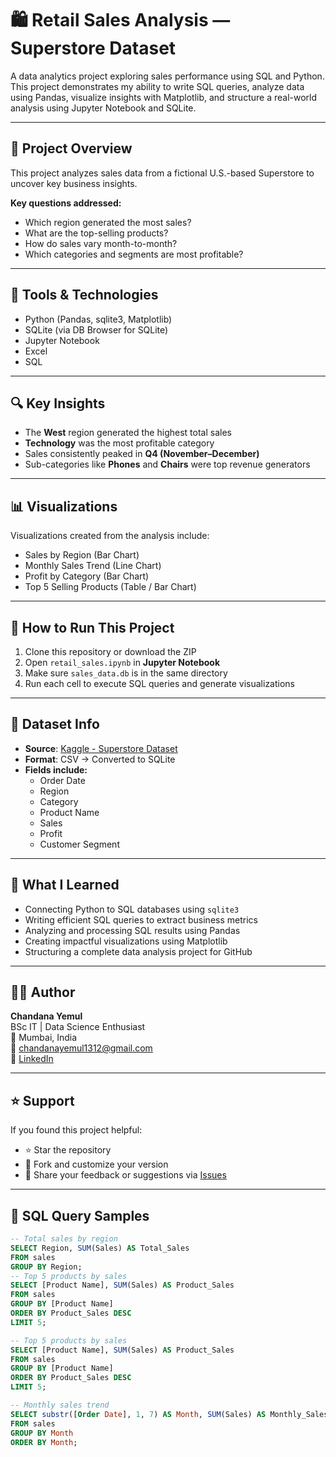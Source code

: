 # 🛍️ Retail Sales Analysis — Superstore Dataset

A data analytics project exploring sales performance using SQL and Python.  
This project demonstrates my ability to write SQL queries, analyze data using Pandas, visualize insights with Matplotlib, and structure a real-world analysis using Jupyter Notebook and SQLite.

---

## 📌 Project Overview

This project analyzes sales data from a fictional U.S.-based Superstore to uncover key business insights.

**Key questions addressed:**

- Which region generated the most sales?  
- What are the top-selling products?  
- How do sales vary month-to-month?  
- Which categories and segments are most profitable?

---

## 🧰 Tools & Technologies

- Python (Pandas, sqlite3, Matplotlib)  
- SQLite (via DB Browser for SQLite)  
- Jupyter Notebook  
- Excel  
- SQL

---

## 🔍 Key Insights

- The **West** region generated the highest total sales  
- **Technology** was the most profitable category  
- Sales consistently peaked in **Q4 (November–December)**  
- Sub-categories like **Phones** and **Chairs** were top revenue generators

---

## 📊 Visualizations

Visualizations created from the analysis include:

- Sales by Region (Bar Chart)  
- Monthly Sales Trend (Line Chart)  
- Profit by Category (Bar Chart)  
- Top 5 Selling Products (Table / Bar Chart)

---

## 🚀 How to Run This Project

1. Clone this repository or download the ZIP  
2. Open `retail_sales.ipynb` in **Jupyter Notebook**  
3. Make sure `sales_data.db` is in the same directory  
4. Run each cell to execute SQL queries and generate visualizations

---

## 📁 Dataset Info

- **Source**: [Kaggle - Superstore Dataset](https://www.kaggle.com/datasets/juhi1994/superstore)  
- **Format**: CSV → Converted to SQLite  
- **Fields include:**
  - Order Date  
  - Region  
  - Category  
  - Product Name  
  - Sales  
  - Profit  
  - Customer Segment

---

## 🧾 What I Learned

- Connecting Python to SQL databases using `sqlite3`  
- Writing efficient SQL queries to extract business metrics  
- Analyzing and processing SQL results using Pandas  
- Creating impactful visualizations using Matplotlib  
- Structuring a complete data analysis project for GitHub

---

## 👩‍💻 Author

**Chandana Yemul**  
BSc IT | Data Science Enthusiast  
📍 Mumbai, India  
📧 chandanayemul1312@gmail.com  
🔗 [LinkedIn](https://www.linkedin.com/in/chandana-yemul-a10348263/)

---

## ⭐ Support

If you found this project helpful:

- ⭐ Star the repository  
- 🍴 Fork and customize your version  
- 💬 Share your feedback or suggestions via [Issues](../../issues)

---

## 📄 SQL Query Samples

```sql
-- Total sales by region
SELECT Region, SUM(Sales) AS Total_Sales 
FROM sales 
GROUP BY Region;
-- Top 5 products by sales
SELECT [Product Name], SUM(Sales) AS Product_Sales 
FROM sales 
GROUP BY [Product Name] 
ORDER BY Product_Sales DESC 
LIMIT 5;

-- Top 5 products by sales
SELECT [Product Name], SUM(Sales) AS Product_Sales 
FROM sales 
GROUP BY [Product Name] 
ORDER BY Product_Sales DESC 
LIMIT 5;

-- Monthly sales trend
SELECT substr([Order Date], 1, 7) AS Month, SUM(Sales) AS Monthly_Sales 
FROM sales 
GROUP BY Month 
ORDER BY Month;

